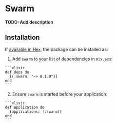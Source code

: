 # Swarm

**TODO: Add description**

## Installation

If [available in Hex](https://hex.pm/docs/publish), the package can be installed as:

  1. Add `swarm` to your list of dependencies in `mix.exs`:

    ```elixir
    def deps do
      [{:swarm, "~> 0.1.0"}]
    end
    ```

  2. Ensure `swarm` is started before your application:

    ```elixir
    def application do
      [applications: [:swarm]]
    end
    ```

